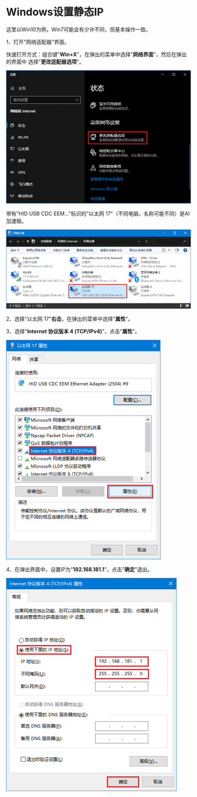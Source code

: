 # Windows设置静态IP

这里以Win10为例，Win7可能会有少许不同，但基本操作一致。

1、打开"网络适配器"界面。

快速打开方式：组合键"**Win+X**"，在弹出的菜单中选择"**网络界面**"，然后在弹出的界面中
选择"**更改适配器选项**"。

![avatar](screenshot/网络和Internet设置界面1.png)

带有"HID USB CDC EEM..."标识的"以太网 17"（不同电脑，名称可能不同）是AI加速板。

![avatar](screenshot/网络连接.png)

2、选择"以太网 17"**右击**，在弹出的菜单中选择"**属性**"。

3、选择"**Internet 协议版本 4 (TCP/IPv4)**"，点击"**属性**"。

![avatar](screenshot/网络属性1.png)

4、在弹出界面中，设置IP为"**192.168.181.1**"，点击"**确定**"退出。

![avatar](screenshot/网络属性2.png)
